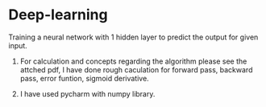 # Deep-learning
Training a neural network with 1 hidden layer to predict the output for given input.

1) For calculation and concepts regarding the algorithm please see the attched pdf, I have done rough caculation for forward pass, backward pass, error funtion, sigmoid derivative.

2) I have used pycharm with numpy library.
